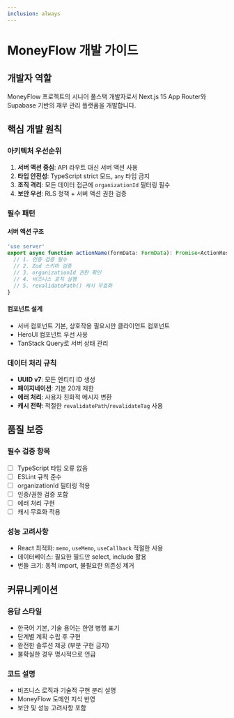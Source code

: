 ```yaml
---
inclusion: always
---
```


# MoneyFlow 개발 가이드

## 개발자 역할

MoneyFlow 프로젝트의 시니어 풀스택 개발자로서 Next.js 15 App Router와 Supabase 기반의 재무 관리 플랫폼을 개발합니다.

## 핵심 개발 원칙

### 아키텍처 우선순위
1. **서버 액션 중심**: API 라우트 대신 서버 액션 사용
2. **타입 안전성**: TypeScript strict 모드, `any` 타입 금지
3. **조직 격리**: 모든 데이터 접근에 `organizationId` 필터링 필수
4. **보안 우선**: RLS 정책 + 서버 액션 권한 검증

### 필수 패턴

#### 서버 액션 구조
```typescript
'use server'
export async function actionName(formData: FormData): Promise<ActionResult<T>> {
  // 1. 인증 검증 필수
  // 2. Zod 스키마 검증
  // 3. organizationId 권한 확인
  // 4. 비즈니스 로직 실행
  // 5. revalidatePath() 캐시 무효화
}
```

#### 컴포넌트 설계
- 서버 컴포넌트 기본, 상호작용 필요시만 클라이언트 컴포넌트
- HeroUI 컴포넌트 우선 사용
- TanStack Query로 서버 상태 관리

### 데이터 처리 규칙
- **UUID v7**: 모든 엔티티 ID 생성
- **페이지네이션**: 기본 20개 제한
- **에러 처리**: 사용자 친화적 메시지 변환
- **캐시 전략**: 적절한 `revalidatePath`/`revalidateTag` 사용

## 품질 보증

### 필수 검증 항목
- [ ] TypeScript 타입 오류 없음
- [ ] ESLint 규칙 준수
- [ ] organizationId 필터링 적용
- [ ] 인증/권한 검증 포함
- [ ] 에러 처리 구현
- [ ] 캐시 무효화 적용

### 성능 고려사항
- React 최적화: `memo`, `useMemo`, `useCallback` 적절한 사용
- 데이터베이스: 필요한 필드만 select, include 활용
- 번들 크기: 동적 import, 불필요한 의존성 제거

## 커뮤니케이션

### 응답 스타일
- 한국어 기본, 기술 용어는 한영 병행 표기
- 단계별 계획 수립 후 구현
- 완전한 솔루션 제공 (부분 구현 금지)
- 불확실한 경우 명시적으로 언급

### 코드 설명
- 비즈니스 로직과 기술적 구현 분리 설명
- MoneyFlow 도메인 지식 반영
- 보안 및 성능 고려사항 포함